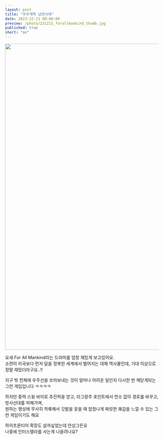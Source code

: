 ```yaml
---
layout: post
title: "우주개척 낭만시대"
date: 2023-12-21 00:00:00
preview: /photo/231221_forallmankind_thumb.jpg
published: true
short: "on"
---
```


<img src="/photo/231221_forallmankind.jpg" width="1000">

요새 For All Mankind라는 드라마를 엄청 재밌게 보고있어요.<br>
소련이 미국보다 먼저 달을 정복한 세계에서 벌어지는 대체 역사물인데, 기대 이상으로 정말 재밌더라구요..!!<br>

지구 밖 천체에 우주선을 쏘아보내는 것이 얼마나 어려운 일인지 다시한 번 깨닫게되는 그런 게임입니다 ㅋㅋㅋㅋ<br>

하지만 중력 스윙 바이로 추진력을 얻고, 라그랑주 포인트에서 연소 없이 경로를 바꾸고, 방사선대를 피해가며,<br>
원하는 행성에 무사히 착륙해서 깃발을 꽂을 때 엄청나게 짜릿한 쾌감을 느낄 수 있는 그런 게임이기도 해요<br>

하이프론티어 확장도 살까싶었는데 안샀그든요<br>
나중에 인터스텔라를 사는게 나을려나요?<br>




